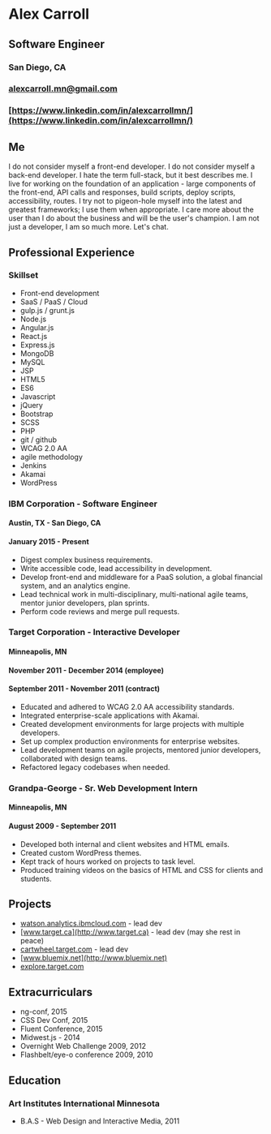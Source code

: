# Alex Carroll
## Software Engineer
### San Diego, CA
### alexcarroll.mn@gmail.com
### [https://www.linkedin.com/in/alexcarrollmn/](https://www.linkedin.com/in/alexcarrollmn/)

## Me
I do not consider myself a front-end developer. I do not consider myself a back-end developer. I hate the term full-stack, but it best describes me. I live for working on the foundation of an application - large components of the front-end, API calls and responses, build scripts, deploy scripts, accessibility, routes. I try not to pigeon-hole myself into the latest and greatest frameworks; I use them when appropriate. I care more about the user than I do about the business and will be the user's champion. I am not just a developer, I am so much more. Let's chat.

## Professional Experience
### Skillset
* Front-end development
* SaaS / PaaS / Cloud
* gulp.js / grunt.js
* Node.js
* Angular.js
* React.js
* Express.js
* MongoDB
* MySQL
* JSP
* HTML5
* ES6
* Javascript
* jQuery
* Bootstrap
* SCSS
* PHP
* git / github
* WCAG 2.0 AA
* agile methodology
* Jenkins
* Akamai
* WordPress

### IBM Corporation - Software Engineer
#### Austin, TX - San Diego, CA
#### January 2015 - Present
* Digest complex business requirements.
* Write accessible code, lead accessibility in development.
* Develop front-end and middleware for a PaaS solution, a global financial system, and an analytics engine.
* Lead technical work in multi-disciplinary, multi-national agile teams, mentor junior developers, plan sprints.
* Perform code reviews and merge pull requests.

### Target Corporation - Interactive Developer
#### Minneapolis, MN
#### November 2011 - December 2014 (employee)
#### September 2011 - November 2011 (contract)
* Educated and adhered to WCAG 2.0 AA accessibility standards.
* Integrated enterprise-scale applications with Akamai.
* Created development environments for large projects with multiple developers.
* Set up complex production environments for enterprise websites.
* Lead development teams on agile projects, mentored junior developers, collaborated with design teams.
* Refactored legacy codebases when needed.

### Grandpa-George - Sr. Web Development Intern
#### Minneapolis, MN
#### August 2009 - September 2011
* Developed both internal and client websites and HTML emails.
* Created custom WordPress themes.
* Kept track of hours worked on projects to task level.
* Produced training videos on the basics of HTML and CSS for clients and students.

## Projects
* [watson.analytics.ibmcloud.com](http://watson.analytics.ibmcloud.com) - lead dev
* [www.target.ca](http://www.target.ca) - lead dev (may she rest in peace)
* [cartwheel.target.com](http://cartwheel.target.com) - lead dev
* [www.bluemix.net](http://www.bluemix.net)
* [explore.target.com](http://explore.target.com)

## Extracurriculars
* ng-conf, 2015
* CSS Dev Conf, 2015
* Fluent Conference, 2015
* Midwest.js - 2014
* Overnight Web Challenge 2009, 2012
* Flashbelt/eye-o conference 2009, 2010

## Education
### Art Institutes International Minnesota
* B.A.S - Web Design and Interactive Media, 2011
